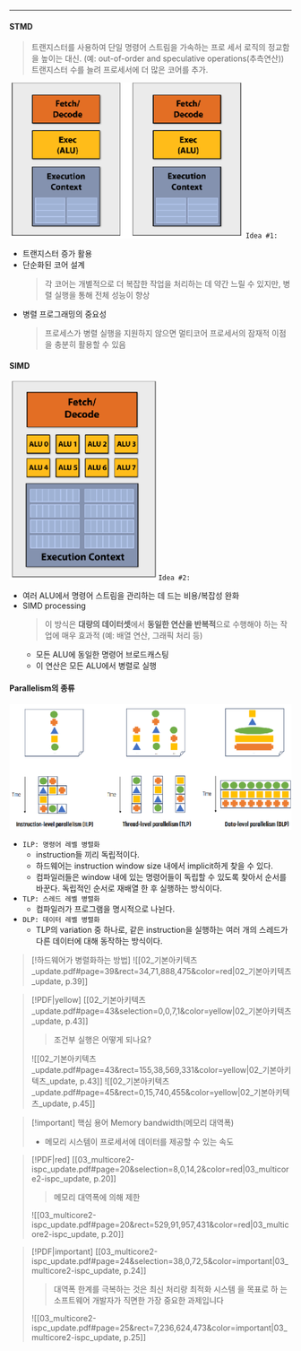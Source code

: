 
---
#### STMD 
>트랜지스터를 사용하여 단일 명령어 스트림을 가속하는 프로 세서 로직의 정교함을 높이는 대신. (예: out-of-order and speculative operations(추측연산)) 트랜지스터 수를 늘려 프로세서에 더 많은 코어를 추가.

![Image](images/Pasted%20image%2020250326124557.png)
`Idea #1:`
- 트랜지스터 증가 활용
- 단순화된 코어 설계
	>각 코어는 개별적으로 더 복잡한 작업을 처리하는 데 약간 느릴 수 있지만, 병렬 실행을 통해 전체 성능이 향상
- 병렬 프로그래밍의 중요성
	>프로세스가 병렬 실행을 지원하지 않으면 멀티코어 프로세서의 잠재적 이점을 충분히 활용할 수 있음

#### SIMD
![Image](images/Pasted%20image%2020250326124513.png)
`Idea #2:`
- 여러 ALU에서 명령어 스트림을 관리하는 데 드는 비용/복잡성 완화
- SIMD processing
	>이 방식은 **대량의 데이터셋**에서 **동일한 연산을 반복적**으로 수행해야 하는 작업에 매우 효과적 (예: 배열 연산, 그래픽 처리 등)
	- 모든 ALU에 동일한 명령어 브로드캐스팅 
	- 이 연산은 모든 ALU에서 병렬로 실행

#### Parallelism의 종류
![Image](images/Pasted%20image%2020250326125902.png)
- `ILP: 명령어 레벨 병렬화`
	- instruction들 끼리 독립적이다.
	- 하드웨어는 instruction window size 내에서 implicit하게 찾을 수 있다.
	- 컴파일러들은 window 내에 있는 명령어들이 독립할 수 있도록 찾아서 순서를 바꾼다. 독립적인 순서로 재배열 한 후 실행하는 방식이다.
- `TLP: 스레드 레벨 병렬화`
	- 컴파일러가 프로그램을 명시적으로 나뉜다.
- `DLP: 데이터 레벨 병렬화`
	- TLP의 variation 중 하나로, 같은 instruction을 실행하는 여러 개의 스레드가 다른 데이터에 대해 동작하는 방식이다.

>[!하드웨어가 병렬화하는 방법]
>![[02_기본아키텍츠_update.pdf#page=39&rect=34,71,888,475&color=red|02_기본아키텍츠_update, p.39]]

> [!PDF|yellow] [[02_기본아키텍츠_update.pdf#page=43&selection=0,0,7,1&color=yellow|02_기본아키텍츠_update, p.43]]
> > 조건부 실행은 어떻게 되나요?
> 
> ![[02_기본아키텍츠_update.pdf#page=43&rect=155,38,569,331&color=yellow|02_기본아키텍츠_update, p.43]]
> ![[02_기본아키텍츠_update.pdf#page=45&rect=0,15,740,455&color=yellow|02_기본아키텍츠_update, p.45]]

>[!important] 핵심 용어
>Memory bandwidth(메모리 대역폭)
>- 메모리 시스템이 프로세서에 데이터를 제공할 수 있는 속도

> [!PDF|red] [[03_multicore2-ispc_update.pdf#page=20&selection=8,0,14,2&color=red|03_multicore2-ispc_update, p.20]]
> > 메모리 대역폭에 의해 제한
> 
> ![[03_multicore2-ispc_update.pdf#page=20&rect=529,91,957,431&color=red|03_multicore2-ispc_update, p.20]]

> [!PDF|important] [[03_multicore2-ispc_update.pdf#page=24&selection=38,0,72,5&color=important|03_multicore2-ispc_update, p.24]]
> > 대역폭 한계를 극복하는 것은 최신 처리량 최적화 시스템 을 목표로 하 는 소프트웨어 개발자가 직면한 가장 중요한 과제입니다
> 
> ![[03_multicore2-ispc_update.pdf#page=25&rect=7,236,624,473&color=important|03_multicore2-ispc_update, p.25]]

